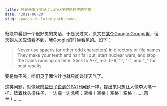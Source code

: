 ```yaml
---
title: 只是来发个笑话：LaTeX里的路径中的空格
date: '2011-06-20'
slug: spaces-in-latex-path-names
---
```


归隐中看到一个很好笑的笑话，于是发过来，原文在[某个Google Groups](https://groups.google.com/forum/#!topic/latexusersgroup/94qri9rtzfc)里，但天朝人民应该看不到，我Google的时候看见的。如下：

> Never use spaces (or other odd characters) in directory or file names. They make your teeth and hair fall out, start nuclear wars, and stop the trains running on time. Stick to A-Z, a-z, 0-9, ".", "-", and "_" for best results.

要是你不笑，咱们见了面估计也就只能谈谈天气了。

这类问题，就像我[前些日子说到的PATH问题](http://cos.name/2011/05/write-r-packages-like-a-ninja/)一样，提出来只想让人像李大嘴一样，垫着枕头撞柱子，一边撞一边念叨：空格！空格！空格！空格！……蕙兰！……


